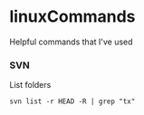 # linuxCommands
Helpful commands that I've used

### SVN
List folders
```
svn list -r HEAD -R | grep "tx"
```
